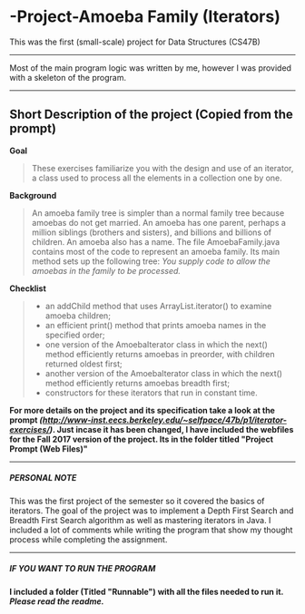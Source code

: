 # -Project-Amoeba Family (Iterators)
This was the first (small-scale) project for Data Structures (CS47B)

************************************************
Most of the main program logic was written by me, however I was provided with a skeleton of the program.
************************************************

Short Description of the project (Copied from the prompt)
-------------------------------------------------------------
**Goal**
>These exercises familiarize you with the design and use of an iterator, a class used to process all the elements in a collection one by one.

**Background**
>An amoeba family tree is simpler than a normal family tree because amoebas do not get married. An amoeba has one parent, perhaps a million siblings (brothers and sisters), and billions and billions of children. An amoeba also has a name.
The file AmoebaFamily.java contains most of the code to represent an amoeba family. Its main method sets up the following tree:
*You supply code to allow the amoebas in the family to be processed.*

**Checklist**
>- an addChild method that uses ArrayList.iterator() to examine amoeba children;
>- an efficient print() method that prints amoeba names in the specified order;
>- one version of the AmoebaIterator class in which the next() method efficiently returns amoebas in preorder, with children returned oldest first;
>- another version of the AmoebaIterator class in which the next() method efficiently returns amoebas breadth first;
>- constructors for these iterators that run in constant time.

**For more details on the project and its specification take a look at the prompt *(http://www-inst.eecs.berkeley.edu/~selfpace/47b/p1/iterator-exercises/)*. Just incase it has been changed, I have included the webfiles for the Fall 2017 version of the project. Its in the folder titled "Project Prompt (Web Files)"**

************************************************

##### PERSONAL NOTE #####
  
This was the first project of the semester so it covered the basics of iterators. The goal of the project was to implement a Depth First Search and Breadth First Search algorithm as well as mastering iterators in Java. I included a lot of comments while writing the program that show my thought process while completing the assignment.


************************************************

##### IF YOU WANT TO RUN THE PROGRAM #####

**I included a folder (Titled "Runnable") with all the files needed to run it. *Please read the readme.***





